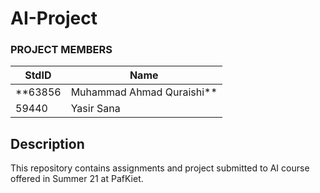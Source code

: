 # AI-Project
### PROJECT MEMBERS ###
StdID | Name
------------ | -------------
**63856 | Muhammad Ahmad Quraishi** <!--this is the group leader in bold-->
59440 | Yasir Sana
<!-- Replace name and student ids with acutally group member names and ids-->

## Description ##
This repository contains assignments and project submitted to AI course offered in Summer 21 at PafKiet.
